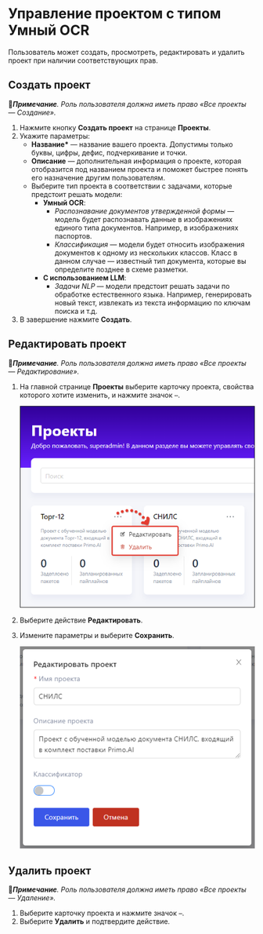 # Управление проектом с типом Умный OCR

Пользователь может создать, просмотреть, редактировать и удалить проект при наличии соответствующих прав. 


## Создать проект 
:large_blue_diamond:***Примечание**. Роль пользователя должна иметь право «Все проекты — Создание».*

1. Нажмите кнопку **Создать проект** на странице **Проекты**.
1. Укажите параметры:
   * **Название\*** — название вашего проекта. Допустимы только буквы, цифры, дефис, подчеркивание и точки.
   * **Описание** — дополнительная информация о проекте, которая отобразится под названием проекта и поможет быстрее понять его назначение другим пользователям.
   * Выберите тип проекта в соответствии с задачами, которые предстоит решать модели:
     * **Умный OCR**:
       * *Распознавание документов утвержденной формы* — модель будет распознавать данные в изображениях единого типа документов. Например, в изображениях паспортов.
       * *Классификация* — модели будет относить изображения документов к одному из нескольких классов. Класс в данном случае — известный тип документа, которые вы определите позднее в схеме разметки.
     * **С использованием LLM**:
       * *Задачи NLP* — модели предстоит решать задачи по обработке естественного языка. Например, генерировать новый текст, извлекать из текста информацию по ключам поиска и т.д.
1. В завершение нажмите **Создать**.




## Редактировать проект 
:large_blue_diamond:***Примечание**. Роль пользователя должна иметь право «Все проекты — Редактирование».*

1. На главной странице **Проекты** выберите карточку проекта, свойства которого хотите изменить, и нажмите значок `⋯`.

   ![Действия с проектом](<../../../.gitbook/assets1/primo-ai/user-guide/project-actions.png>)

2. Выберите действие **Редактировать**.
3. Измените параметры и выберите **Сохранить**.

   ![Форма редактирования проекта](<../../../.gitbook/assets1/primo-ai/user-guide/change-project.png>)



## Удалить проект 
:large_blue_diamond:***Примечание**. Роль пользователя должна иметь право «Все проекты — Удаление».*

1. Выберите карточку проекта и нажмите значок `⋯`.
1. Выберите **Удалить** и подтвердите действие.
